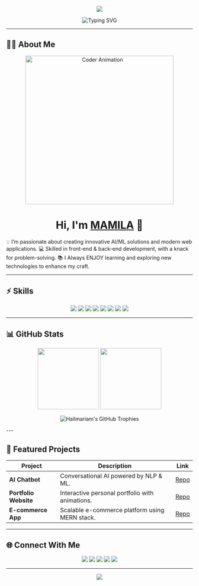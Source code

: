 <!-- Animated -->
<p align="center">
  <img src="https://capsule-render.vercel.app/api?type=waving&color=#FF0000=#FFFF00 =00FF00&height=250&section=header&text=Your%20Name&fontSize=60&fontColor=ffffff&animation=fadeIn&fontAlignY=38" />
</p>

<!-- Typing Effect -->
<p align="center">
  <img src="https://readme-typing-svg.herokuapp.com?font=Fira+Code&size=25&duration=3000&pause=1000&color=36BCF7&center=true&vCenter=true&width=600&lines=AI+%26+ML+Developer;Full+Stack+Engineer;Tech+Explorer;Open+Source+Contributor" alt="Typing SVG" />
</p>

---

## 👨‍💻 About Me
<p align="center">
  <img src="https://media.giphy.com/media/3oKIPEqDGUULpEU0aQ/giphy.gif" width="400" alt="Coder Animation" />
</p>
<!-- Typing Effect Title -->
<h1 align="center">
  Hi, I'm <a href="https://github.com/YOUR_USERNAME">MAMILA</a> 👋
</h1>
💡 I’m passionate about creating innovative AI/ML solutions and modern web applications.  
💻 Skilled in front-end & back-end development, with a knack for problem-solving.  
📚 I Always ENJOY learning and exploring new technologies to enhance my craft.

---

## ⚡ Skills
<p align="center">
  <img src="https://img.shields.io/badge/AI%2FML-000000?style=for-the-badge&logo=tensorflow&logoColor=white" />
  <img src="https://img.shields.io/badge/HTML-000000?style=for-the-badge&logo=html5&logoColor=white" />
  <img src="https://img.shields.io/badge/CSS-000000?style=for-the-badge&logo=css3&logoColor=white" />
  <img src="https://img.shields.io/badge/JavaScript-000000?style=for-the-badge&logo=javascript&logoColor=white" />
  <img src="https://img.shields.io/badge/React-000000?style=for-the-badge&logo=react&logoColor=white" />
  <img src="https://img.shields.io/badge/Python-000000?style=for-the-badge&logo=python&logoColor=white" />
  <img src="https://img.shields.io/badge/Java-000000?style=for-the-badge&logo=java&logoColor=white" />
  <img src="https://img.shields.io/badge/Git-000000?style=for-the-badge&logo=git&logoColor=white" />
</p>

---

## 📊 GitHub Stats
<p align="center">
  <img src="https://github-readme-stats.vercel.app/api?username=mamila085&show_icons=true&theme=tokyonight" height="165" />
  <img src="https://github-readme-stats.vercel.app/api/top-langs/?username=mamila085&layout=compact&theme=tokyonight" height="165" />
</p>
<p align="center">
  <img src="https://github-profile-trophy.vercel.app/?username=mamila085&theme=nord" alt="Hailmariam's GitHub Trophies"/>
</p>
---

## 🚀 Featured Projects
| Project | Description | Link |
|---------|-------------|------|
| **AI Chatbot** | Conversational AI powered by NLP & ML. | [Repo](https://github.com/mamila085/ai-chatbot) |
| **Portfolio Website** | Interactive personal portfolio with animations. | [Repo](https://github.com/mamila085/portfolio) |
| **E-commerce App** | Scalable e-commerce platform using MERN stack. | [Repo](https://github.com/mamila085/ecommerce-app) |

---

## 🌐 Connect With Me
<p align="center">
  <a href="mailto:youremail@example.com"><img src="https://img.shields.io/badge/Email-000000?style=for-the-badge&logo=gmail&logoColor=white" /></a>
  <a href="https://t.me/YOUR_TELEGRAM"><img src="https://img.shields.io/badge/Telegram-000000?style=for-the-badge&logo=telegram&logoColor=white" /></a>
  <a href="https://instagram.com/YOUR_INSTAGRAM"><img src="https://img.shields.io/badge/Instagram-000000?style=for-the-badge&logo=instagram&logoColor=white" /></a>
  <a href="https://linkedin.com/in/YOUR_LINKEDIN"><img src="https://img.shields.io/badge/LinkedIn-000000?style=for-the-badge&logo=linkedin&logoColor=white" /></a>
  <a href="https://twitter.com/YOUR_TWITTER"><img src="https://img.shields.io/badge/Twitter-000000?style=for-the-badge&logo=twitter&logoColor=white" /></a>
</p>

---

<!-- Footer -->
<p align="center">
  <img src="https://capsule-render.vercel.app/api?type=waving&color=0:7F00FF,100:36BCF7&height=100&section=footer" />
</p>
